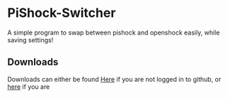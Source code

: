 # PiShock-Switcher

A simple program to swap between pishock and openshock easily, while saving settings!

## Downloads

Downloads can either be found [Here](https://nightly.link/lillithkt/pishock-switcher/workflows/build/main/Pishock-Switcher.exe.zip) if you are not logged in to github, or [here](https://github.com/lillithkt/pishock-switcher/actions/workflows/build.yml) if you are